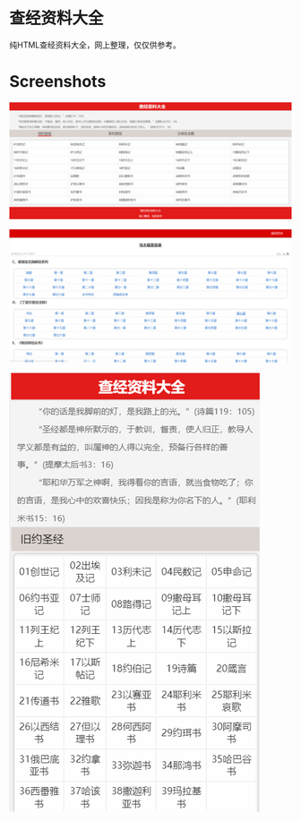 # 查经资料大全
纯HTML查经资料大全，网上整理，仅仅供参考。
# Screenshots
![PC](/images/pc.png)

![PC2](/images/pc2.png)

![YD](/images/yd.png)


